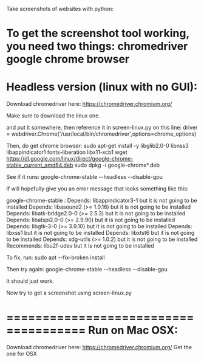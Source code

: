 Take screenshots of websites with python:


To get the screenshot tool working, you need two things:
chromedriver
google chrome browser
=====================================
Headless version (linux with no GUI):
=====================================
Download chromedriver here:
https://chromedriver.chromium.org/

Make sure to download the linux one.


and put it somewhere, then reference it in screen-linux.py on this line:
driver = webdriver.Chrome('/usr/local/bin/chromedriver',options=chrome_options)

Then, do get chrome browser:
sudo apt-get install -y libglib2.0-0 libnss3 libappindicator1 fonts-liberation libx11-xcb1
wget https://dl.google.com/linux/direct/google-chrome-stable_current_amd64.deb
sudo dpkg -i google-chrome*.deb

See if it runs:
google-chrome-stable --headless --disable-gpu

If will hopefully give you an error message that looks something like this:

google-chrome-stable : Depends: libappindicator3-1 but it is not going to be installed
                        Depends: libasound2 (>= 1.0.16) but it is not going to be installed
                        Depends: libatk-bridge2.0-0 (>= 2.5.3) but it is not going to be installed
                        Depends: libatspi2.0-0 (>= 2.9.90) but it is not going to be installed
                        Depends: libgtk-3-0 (>= 3.9.10) but it is not going to be installed
                        Depends: libxss1 but it is not going to be installed
                        Depends: libxtst6 but it is not going to be installed
                        Depends: xdg-utils (>= 1.0.2) but it is not going to be installed
                        Recommends: libu2f-udev but it is not going to be installed

To fix, run:
sudo apt --fix-broken install

Then try again:
google-chrome-stable --headless --disable-gpu

It should just work.

Now try to get a screenshot using screen-linux.py


=====================================
Run on Mac OSX:
=====================================
Download chromedriver here:
https://chromedriver.chromium.org/
Get the one for OSX

